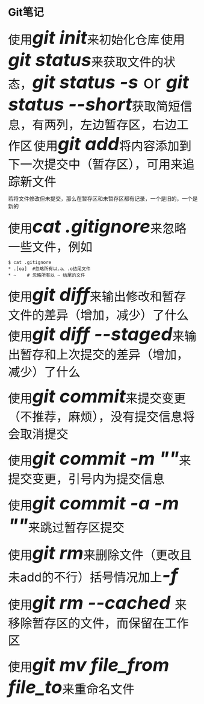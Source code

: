 # Git笔记
<font size=6>使用<font size=8>***git init***</font>来初始化仓库</font>
<font size=6>使用<font size=8>***git status***</font>来获取文件的状态，<font size=8>***git status -s*** or ***git status --short***</font>获取简短信息，有两列，左边暂存区，右边工作区</font>
<font size=6>使用<font size=8>***git add***</font>将内容添加到下一次提交中（暂存区），可用来追踪新文件</font>

若将文件修改但未提交，那么在暂存区和未暂存区都有记录，一个是旧的，一个是新的

<font size=6>使用<font size=8>***cat .gitignore***</font>来忽略一些文件，例如</font>


    $ cat .gitignore
    * .[oa]  #忽略所有以.a、.o结尾文件
    * ~    # 忽略所有以 ~ 结尾的文件

<font size=6>使用<font size=8>***git diff***</font>来输出修改和暂存文件的差异（增加，减少）了什么</font>
<font size=6>使用<font size=8>***git diff --staged***</font>来输出暂存和上次提交的差异（增加，减少）了什么</font>

<font size=6>使用<font size=8>***git commit***</font>来提交变更（不推荐，麻烦），没有提交信息将会取消提交</font>

<font size=6>使用<font size=8>***git commit -m ""***</font>来提交变更，引号内为提交信息</font>

<font size=6>使用<font size=8>***git commit -a -m ""***</font>来跳过暂存区提交</font>

<font size=6>使用<font size=8>***git rm***</font>来删除文件（更改且未add的不行）括号情况加上<font size=8>***-f***</font></font>

<font size=6>使用<font size=8>***git rm --cached <file>***</font>来移除暂存区的文件，而保留在工作区</font>

<font size=6>使用<font size=8>***git mv file_from file_to***</font>来重命名文件</font>